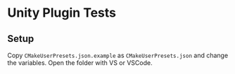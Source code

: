 # Unity Plugin Tests

## Setup
Copy `CMakeUserPresets.json.example` as `CMakeUserPresets.json` and change the variables. Open the folder with VS or VSCode.
